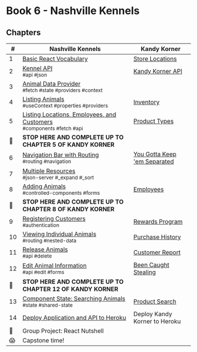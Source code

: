 # Book 6 - Nashville Kennels

## Chapters

| #  | Nashville Kennels | Kandy Korner |
|--|--|--|
| 1 | [Basic React Vocabulary](./chapters/REACT_BASICS.md) | [Store Locations](./chapters/KK_STORES.md) |
| 2 | [Kennel API](./chapters/KENNEL_API.md) <br/> <sub style="font-size:0.85rem;">#api #json</sub>  | [Kandy Korner API](./chapters/KANDY_API.md) |
| 3 | [Animal Data Provider](./chapters/DATA_PROVIDER.md) <br/> <sub style="font-size:0.85rem;">#fetch #state #providers #context</sub>  |  |
| 4 | [Listing Animals](./chapters/LIST_USECONTEXT.md) <br/> <sub style="font-size:0.85rem;">#useContext #properties #providers </sub>  | [Inventory](./chapters/KK_INVENTORY.md) |
| 5 | [Listing Locations, Employees, and Customers](./chapters/LIVE_DATA.md) <br/> <sub style="font-size:0.85rem;">#components #fetch #api</sub>  | [Product Types](./chapters/KK_PRODUCT_TYPES.md) |
| 🧨 | **STOP HERE AND COMPLETE UP TO CHAPTER 5 OF KANDY KORNER** |  |
| 6 | [Navigation Bar with Routing](./chapters/ROUTING.md) <br/> <sub style="font-size:0.85rem;">#routing #navigation</sub>  | [You Gotta Keep 'em Separated](./chapters/KK_ROUTING.md) |
| 7 |  [Multiple Resources](./chapters/MULTIPLE_PROVIDERS.md) <br/> <sub style="font-size:0.85rem;">#json-server #_expand #_sort</sub> |  |
| 8 | [Adding Animals](./chapters/FORMS_CONTROLLED_COMPONENT.md) <br/> <sub style="font-size:0.85rem;">#controlled-components #forms</sub>  | [Employees](./chapters/KK_EMPLOYEES.md) |
| 🧨 | **STOP HERE AND COMPLETE UP TO CHAPTER 8 OF KANDY KORNER** |  |
| 9 | [Registering Customers](./chapters/AUTHENTICATION.md) <br/> <sub style="font-size:0.85rem;">#authentication</sub>| [Rewards Program](./chapters/KK_CUSTOMERS.md) |
| 10 | [Viewing Individual Animals](./chapters/USING_NESTED_DATA.md) <br/> <sub style="font-size:0.85rem;">#routing #nested-data</sub> | [Purchase History](./chapters/KK_PURCHASES.md) |
| 11 | [Release Animals](./chapters/DELETE.md) <br/> <sub style="font-size:0.85rem;">#api #delete</sub>  | [Customer Report](./chapters/KK_REPORT.md) |
| 12 | [Edit Animal Information](./chapters/EDIT.md) <br/> <sub style="font-size:0.85rem;">#api #edit #forms</sub>  | [Been Caught Stealing](./chapters/KK_DELETE.md) |
| 🧨 | **STOP HERE AND COMPLETE UP TO CHAPTER 12 OF KANDY KORNER** |  |
| 13 | [Component State: Searching Animals](./chapters/DASHBOARD_SEARCH.md) <br/> <sub style="font-size:0.85rem;">#state #shared-state</sub> | [Product Search](./chapters/KK_SEARCH.md) |  |
| 14 | [Deploy Application and API to Heroku](./chapters/JSON_SERVER_HEROKU.md) | Deploy Kandy Korner to Heroku |
| 🌰 | Group Project: React Nutshell |  |
| 😱 | Capstone time! |  |
